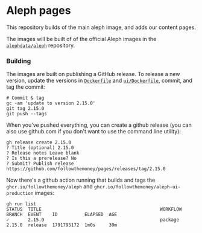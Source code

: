 
# Aleph pages

This repository builds of the main aleph image, and adds our content pages.

The images will be built of of the official Aleph images in the
[`alephdata/aleph`](https://github.com/alephdata/aleph/) repository.

### Building

The images are built on publishing a GitHub release. To release a new version,
update the versions in [`Dockerfile`](`./Dockerfile`) and
[`ui/Dockerfile`](`./ui/Dockerfile`), commit, and tag the commit:
```
# Commit & tag
gc -am 'update to version 2.15.0'
git tag 2.15.0
git push --tags
```

When you've pushed everything, you can create a github release (you can also use
github.com if you don't want to use the command line utility):
```
gh release create 2.15.0
? Title (optional) 2.15.0
? Release notes Leave blank
? Is this a prerelease? No
? Submit? Publish release
https://github.com/followthemoney/pages/releases/tag/2.15.0
```

Now there's a github action running that builds and tags the
`ghcr.io/followthemoney/aleph` and `ghcr.io/followthemoney/aleph-ui-production` images:
```
gh run list
STATUS  TITLE                                            WORKFLOW  BRANCH  EVENT    ID          ELAPSED  AGE
✓       2.15.0                                           package   2.15.0  release  1791795172  1m0s     39m
```
